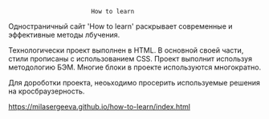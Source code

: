                            How to learn


Одностраничный сайт 'How to learn' раскрывает современные и эффективные методы лбучения. 

Технологически проект выполнен в HTML. В oсновной своей части, стили прописаны с использованием CSS. Проект выполнит используя методологию БЭМ. Многие блоки в проекте используются многократно.

Для дороботки проекта, неоьходимо просерить используемые решения на кросбраузерность.


https://milasergeeva.github.io/how-to-learn/index.html

